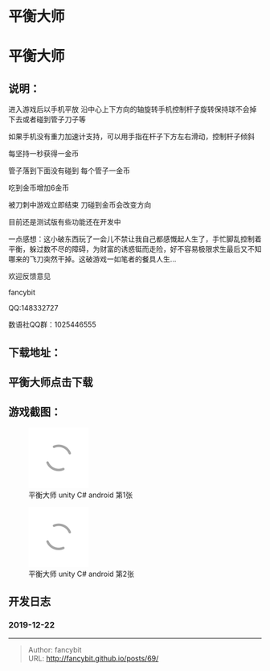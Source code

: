 # 平衡大师

<div class="header"><h1 class="single-title animate__animated animate__pulse animate__faster">平衡大师</h1></div>

<div class="content" id="content"><h2 id="说明">说明：</h2><p>进入游戏后以手机平放 沿中心上下方向的轴旋转手机控制杆子旋转保持球不会掉下去或者碰到管子刀子等</p><p>如果手机没有重力加速计支持，可以用手指在杆子下方左右滑动，控制杆子倾斜</p><p>每坚持一秒获得一金币</p><p>管子落到下面没有碰到 每个管子一金币</p><p>吃到金币增加6金币</p><p>被刀刺中游戏立即结束 刀碰到金币会改变方向</p><p>目前还是测试版有些功能还在开发中</p><p>一点感想：这小破东西玩了一会儿不禁让我自己都感慨起人生了，手忙脚乱控制着平衡，躲过数不尽的障碍，为财富的诱惑铤而走险，好不容易极限求生最后又不知哪来的飞刀突然干掉。这破游戏一如笔者的餐具人生…</p><p>欢迎反馈意见</p><p>fancybit</p><p>QQ:148332727</p><p>数语社QQ群：1025446555</p><h2 id="下载地址">下载地址：</h2><h2 id="a-hrefhttpspubfancybittopballance_masterballancemasterapkk2-target_self-titlepubfancybittop-textvalue平衡大师点击下载-relnoopener-target_blank--relnofollow-平衡大师点击下载a"><!-- raw HTML omitted -->平衡大师点击下载<!-- raw HTML omitted --></h2><h2 id="游戏截图">游戏截图：</h2><p></p><figure><a class="lightgallery" href="https://www.fancybit.top/zb_users/upload/2019/12/201912221576992476101467.png" data-thumbnail="https://www.fancybit.top/zb_users/upload/2019/12/201912221576992476101467.png" data-sub-html="<h2>平衡大师  unity C# android 第1张</h2><p>平衡大师  unity C# android 第1张</p>"><img class="lazyload" src="/svg/loading.min.svg" data-src="https://www.fancybit.top/zb_users/upload/2019/12/201912221576992476101467.png" data-srcset="https://www.fancybit.top/zb_users/upload/2019/12/201912221576992476101467.png, https://www.fancybit.top/zb_users/upload/2019/12/201912221576992476101467.png 1.5x, https://www.fancybit.top/zb_users/upload/2019/12/201912221576992476101467.png 2x" data-sizes="auto" alt="平衡大师  unity C# android 第1张" title="平衡大师  unity C# android 第1张"></a><figcaption class="image-caption">平衡大师 unity C# android 第1张</figcaption></figure><figure><a class="lightgallery" href="https://www.fancybit.top/zb_users/upload/2019/12/201912221576992537244391.png" data-thumbnail="https://www.fancybit.top/zb_users/upload/2019/12/201912221576992537244391.png" data-sub-html="<h2>平衡大师  unity C# android 第2张</h2><p>平衡大师  unity C# android 第2张</p>"><img class="lazyload" src="/svg/loading.min.svg" data-src="https://www.fancybit.top/zb_users/upload/2019/12/201912221576992537244391.png" data-srcset="https://www.fancybit.top/zb_users/upload/2019/12/201912221576992537244391.png, https://www.fancybit.top/zb_users/upload/2019/12/201912221576992537244391.png 1.5x, https://www.fancybit.top/zb_users/upload/2019/12/201912221576992537244391.png 2x" data-sizes="auto" alt="平衡大师  unity C# android 第2张" title="平衡大师  unity C# android 第2张"></a><figcaption class="image-caption">平衡大师 unity C# android 第2张</figcaption></figure><p></p><h2 id="开发日志">开发日志</h2><h3 id="2019-12-22">2019-12-22</h3><!-- raw HTML omitted --><!-- raw HTML omitted --><!-- raw HTML omitted --><!-- raw HTML omitted --><!-- raw HTML omitted --><!-- raw HTML omitted --><!-- raw HTML omitted --><!-- raw HTML omitted --><!-- raw HTML omitted --><!-- raw HTML omitted --><!-- raw HTML omitted --><!-- raw HTML omitted --></div>



---

> Author: fancybit  
> URL: http://fancybit.github.io/posts/69/  

